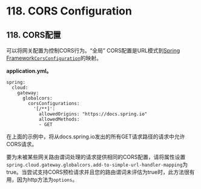 # 118. CORS Configuration

## 118. CORS配置

可以将网关配置为控制CORS行为。“全局” CORS配置是URL模式到[Spring Framework`CorsConfiguration`](https://docs.spring.io/spring/docs/5.0.x/javadoc-api/org/springframework/web/cors/CorsConfiguration.html)的映射。

**application.yml。** 

```properties
spring:
  cloud:
    gateway:
      globalcors:
        corsConfigurations:
          '[/**]':
            allowedOrigins: "https://docs.spring.io"
            allowedMethods:
            - GET
```



在上面的示例中，将从docs.spring.io发出的所有GET请求路径的请求中允许CORS请求。

要为未被某些网关路由谓词处理的请求提供相同的CORS配置，请将属性设置`spring.cloud.gateway.globalcors.add-to-simple-url-handler-mapping`为true。当尝试支持CORS预检请求并且您的路由谓词未评估为true时，此方法很有用，因为http方法为`options`。